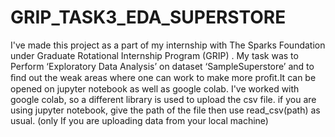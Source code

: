 # GRIP_TASK3_EDA_SUPERSTORE
I've made this project as a part of my internship with The Sparks Foundation under Graduate Rotational Internship Program (GRIP) . My task was to Perform ‘Exploratory Data Analysis’ on dataset ‘SampleSuperstore’ and  to ﬁnd out the weak areas where one can work to make more proﬁt.It can be opened on jupyter notebook as well as google colab. I've worked with google colab, so a different library is used to upload the csv file. if you are using jupyter notebook, give the path of the file then use read_csv(path) as usual.
(only If you are uploading data from your local machine)
